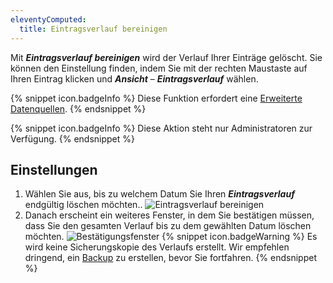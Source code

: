 ```yaml
---
eleventyComputed:
  title: Eintragsverlauf bereinigen
---
```

Mit ***Eintragsverlauf bereinigen*** wird der Verlauf Ihrer Einträge gelöscht. Sie können den Einstellung finden, indem Sie mit der rechten Maustaste auf Ihren Eintrag klicken und ***Ansicht*** – ***Eintragsverlauf*** wählen.

{% snippet icon.badgeInfo %}
Diese Funktion erfordert eine [Erweiterte Datenquellen](/rdm/windows/data-sources/data-sources-types/advanced-data-sources/).
{% endsnippet %}

{% snippet icon.badgeInfo %}
Diese Aktion steht nur Administratoren zur Verfügung.
{% endsnippet %}

## Einstellungen
1. Wählen Sie aus, bis zu welchem Datum Sie Ihren ***Eintragsverlauf*** endgültig löschen möchten..
![Eintragsverlauf bereinigen](https://cdnweb.devolutions.net/docs/en/rdm/windows/RDMWin0005.png)
1. Danach erscheint ein weiteres Fenster, in dem Sie bestätigen müssen, dass Sie den gesamten Verlauf bis zu dem gewählten Datum löschen möchten.
![Bestätigungsfenster](https://cdnweb.devolutions.net/docs/en/rdm/windows/RDMWin0004.png)
{% snippet icon.badgeWarning %}
Es wird keine Sicherungskopie des Verlaufs erstellt. Wir empfehlen dringend, ein [Backup](/rdm/windows/commands/file/backup/) zu erstellen, bevor Sie fortfahren.
{% endsnippet %}

